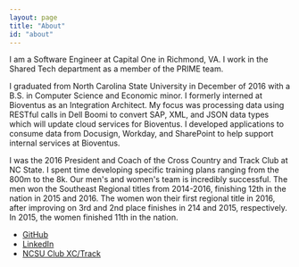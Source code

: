 ```yaml
---
layout: page
title: "About"
id: "about"
---
```


I am a Software Engineer at Capital One in Richmond, VA. I work in the Shared Tech department as a member of the PRIME team.

I graduated from North Carolina State University in December of 2016 with a B.S. in Computer Science and Economic minor.
I formerly interned at Bioventus as an Integration Architect. My focus was processing data using RESTful calls in Dell Boomi to convert SAP, XML, and JSON data types which will update cloud services for Bioventus.
I  developed applications to consume data from Docusign, Workday, and SharePoint to help support internal services at Bioventus.

I was the 2016 President and Coach of the Cross Country and Track Club at NC State.
I spent time developing specific training plans ranging from the 800m to the 8k.
Our men's and women's team is incredibly successful.
The men won the Southeast Regional titles from 2014-2016, finishing 12th in the nation in 2015 and 2016.
The women won their first regional title in 2016, after improving on 3rd and 2nd place finishes in 214 and 2015, respectively.
In 2015, the women finished 11th in the nation.

 - [GitHub](http://https://github.com/balassit/)
 - [LinkedIn](https://www.linkedin.com/in/blake-lassiter-b92bb26b)
 - [NCSU Club XC/Track](https://clubs.ncsu.edu/crosscountry/)
